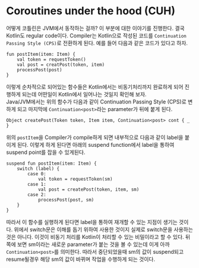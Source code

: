 # Coroutines under the hood (CUH)

어떻게 코틀린은 JVM에서 동작하는 걸까? 이 부분에 대한 이야기를 진행한다. 결국 Kotlin도 regular code이다. Compiler는 Kotlin으로 작성된 코드를 `Continuation Passing Style (CPS)`로 전환하게 된다.
예를 들어 다음과 같은 코드가 있다고 하자.

```
fun postItem(item: Item) {
	val token = requestToken()
	val post = creatPost(token, item)
	processPost(post)
}
```

이렇게 순차적으로 되어있는 함수들은 Kotlin에서는 비동기처리까지 완료하게 되어 진행하게 되는데 어떤일이 Kotlin에서 일어나는 것일지 확인해 보자.  
Java/JVM에서는 위의 함수가 다음과 같이 Continuation Passing Style (CPS)로 변하게 되고 마지막에 `Continuation<post>`라는 parameter가 뒤에 붙게 된다.  
```
Object createPost(Token token, Item item, Continuation<post> cont { _ }
```

위의 `postItem`을 Compiler가 compile하게 되면 내부적으로 다음과 같이 label을 붙이게 된다. 이렇게 하게 된다면 아래의 suspend function에서 label을 통하여 suspend point를 잡을 수 있게된다.

```
suspend fun postItem(item: Item) {
	switch (label) {
		case 0:
			val token = requestToken(sm)
		case 1:
			val post = createPost(token, item, sm)
		case 2:
			processPost(post, sm)
	}
}
```

따라서 이 함수를 실행하게 된다면 label을 통하여 재개할 수 있는 지점이 생기는 것이다. 위에서 switch문은 이해를 돕기 위하여 사용한 것이지 실제로 switch문을 사용하는 것은 아니다. 이것이 비동기 처리를 Kotlin이 처리할 수 있는 비밀이라고 할 수 있다. 뒤쪽에 보면 sm이라는 새로운 parameter가 붙는 것을 볼 수 있는데 이게 아까 `Continuation<post>`를 의미한다. 따라서 중단되었을때 sm의 값이 suspend되고 resume될경우 해당 sm의 값이 바뀌며 작업을 수행하게 되는 것이다.  

